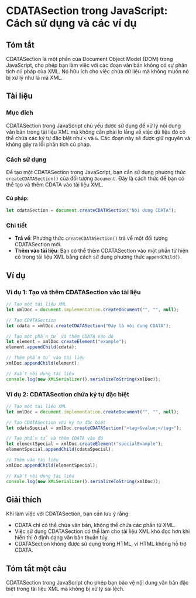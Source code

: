 <!--
Meta Description: # CDATASection trong JavaScript: Cách sử dụng và các ví dụ ## Tóm tắt CDATASection là một phần của Document Object Model (DOM) trong JavaScript, cho p...
Meta Keywords: liệu, cdatasection, tài, xml, xmldoc
-->

# CDATASection trong JavaScript: Cách sử dụng và các ví dụ

## Tóm tắt
CDATASection là một phần của Document Object Model (DOM) trong JavaScript, cho phép bạn làm việc với các đoạn văn bản không có sự phân tích cú pháp của XML. Nó hữu ích cho việc chứa dữ liệu mà không muốn nó bị xử lý như là mã XML.

## Tài liệu
### Mục đích
CDATASection trong JavaScript chủ yếu được sử dụng để xử lý nội dung văn bản trong tài liệu XML mà không cần phải lo lắng về việc dữ liệu đó có thể chứa các ký tự đặc biệt như `<` và `&`. Các đoạn này sẽ được giữ nguyên và không gây ra lỗi phân tích cú pháp.

### Cách sử dụng
Để tạo một CDATASection trong JavaScript, bạn cần sử dụng phương thức `createCDATASection()` của đối tượng `Document`. Đây là cách thức để bạn có thể tạo và thêm CDATA vào tài liệu XML.

#### Cú pháp:
```javascript
let cdataSection = document.createCDATASection("Nội dung CDATA");
```

### Chi tiết
- **Trả về**: Phương thức `createCDATASection()` trả về một đối tượng CDATASection mới.
- **Thêm vào tài liệu**: Bạn có thể thêm CDATASection vào một phần tử hiện có trong tài liệu XML bằng cách sử dụng phương thức `appendChild()`.

## Ví dụ
### Ví dụ 1: Tạo và thêm CDATASection vào tài liệu
```javascript
// Tạo một tài liệu XML
let xmlDoc = document.implementation.createDocument("", "", null);

// Tạo CDATASection
let cdata = xmlDoc.createCDATASection("Đây là nội dung CDATA");

// Tạo một phần tử và thêm CDATA vào đó
let element = xmlDoc.createElement("example");
element.appendChild(cdata);

// Thêm phần tử vào tài liệu
xmlDoc.appendChild(element);

// Xuất nội dung tài liệu
console.log(new XMLSerializer().serializeToString(xmlDoc));
```

### Ví dụ 2: CDATASection chứa ký tự đặc biệt
```javascript
// Tạo một tài liệu XML
let xmlDoc = document.implementation.createDocument("", "", null);

// Tạo CDATASection với ký tự đặc biệt
let cdataSpecial = xmlDoc.createCDATASection("<tag>&value;</tag>");

// Tạo phần tử và thêm CDATA vào đó
let elementSpecial = xmlDoc.createElement("specialExample");
elementSpecial.appendChild(cdataSpecial);

// Thêm vào tài liệu
xmlDoc.appendChild(elementSpecial);

// Xuất nội dung tài liệu
console.log(new XMLSerializer().serializeToString(xmlDoc));
```

## Giải thích
Khi làm việc với CDATASection, bạn cần lưu ý rằng:
- CDATA chỉ có thể chứa văn bản, không thể chứa các phần tử XML.
- Việc sử dụng CDATASection có thể làm cho tài liệu XML khó đọc hơn khi hiển thị ở định dạng văn bản thuần túy.
- CDATASection không được sử dụng trong HTML, vì HTML không hỗ trợ CDATA.

## Tóm tắt một câu
CDATASection trong JavaScript cho phép bạn bảo vệ nội dung văn bản đặc biệt trong tài liệu XML mà không bị xử lý sai lệch.